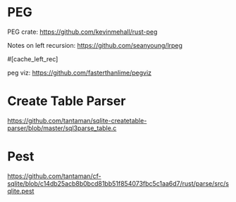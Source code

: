 # PEG

PEG crate:
https://github.com/kevinmehall/rust-peg

Notes on left recursion:
https://github.com/seanyoung/lrpeg

#[cache_left_rec]

peg viz:
https://github.com/fasterthanlime/pegviz

# Create Table Parser

https://github.com/tantaman/sqlite-createtable-parser/blob/master/sql3parse_table.c

# Pest

https://github.com/tantaman/cf-sqlite/blob/c14db25acb8b0bcd81bb51f854073fbc5c1aa6d7/rust/parse/src/sqlite.pest
